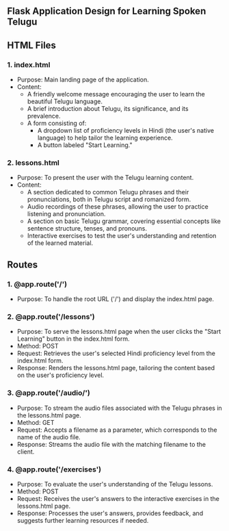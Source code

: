 ## Flask Application Design for Learning Spoken Telugu

## HTML Files

### 1. index.html

- Purpose: Main landing page of the application.
- Content:
  - A friendly welcome message encouraging the user to learn the beautiful Telugu language.
  - A brief introduction about Telugu, its significance, and its prevalence.
  - A form consisting of:
    - A dropdown list of proficiency levels in Hindi (the user's native language) to help tailor the learning experience.
    - A button labeled "Start Learning."

### 2. lessons.html

- Purpose: To present the user with the Telugu learning content.
- Content:
  - A section dedicated to common Telugu phrases and their pronunciations, both in Telugu script and romanized form.
  - Audio recordings of these phrases, allowing the user to practice listening and pronunciation.
  - A section on basic Telugu grammar, covering essential concepts like sentence structure, tenses, and pronouns.
  - Interactive exercises to test the user's understanding and retention of the learned material.

## Routes

### 1. @app.route('/')

- Purpose: To handle the root URL ('/') and display the index.html page.

### 2. @app.route('/lessons')

- Purpose: To serve the lessons.html page when the user clicks the "Start Learning" button in the index.html form.
- Method: POST
- Request: Retrieves the user's selected Hindi proficiency level from the index.html form.
- Response: Renders the lessons.html page, tailoring the content based on the user's proficiency level.

### 3. @app.route('/audio/<filename>')

- Purpose: To stream the audio files associated with the Telugu phrases in the lessons.html page.
- Method: GET
- Request: Accepts a filename as a parameter, which corresponds to the name of the audio file.
- Response: Streams the audio file with the matching filename to the client.

### 4. @app.route('/exercises')

- Purpose: To evaluate the user's understanding of the Telugu lessons.
- Method: POST
- Request: Receives the user's answers to the interactive exercises in the lessons.html page.
- Response: Processes the user's answers, provides feedback, and suggests further learning resources if needed.